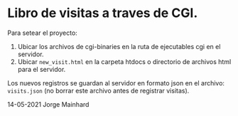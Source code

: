 # Libro de visitas a traves de CGI.  
Para setear el proyecto:  
1. Ubicar los archivos de cgi-binaries en la ruta de ejecutables cgi en el servidor.
2. Ubicar `new_visit.html` en la carpeta htdocs o directorio de archivos html para el servidor.  

Los nuevos registros se guardan al servidor en formato json en el archivo: `visits.json` (no borrar este archivo antes de registrar visitas).

14-05-2021 Jorge Mainhard